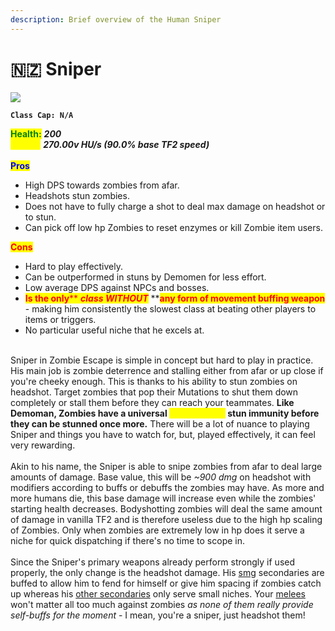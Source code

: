 ```yaml
---
description: Brief overview of the Human Sniper
---
```


# 🇳🇿 Sniper

![](../../../.gitbook/assets/Icon\_sniper\_blue.jpg)

**`Class Cap: N/A`**

<mark style="color:green;">**Health:**</mark> _**200**_\
<mark style="color:yellow;">**Speed:**</mark> _**270.00v HU/s (90.0% base TF2 speed)**_\
\
<mark style="color:blue;">**Pros**</mark>

* High DPS towards zombies from afar.
* Headshots stun zombies.
* Does not have to fully charge a shot to deal max damage on headshot or to stun.
* Can pick off low hp Zombies to reset enzymes or kill Zombie item users.

<mark style="color:red;">**Cons**</mark>

* Hard to play effectively.
* Can be outperformed in stuns by Demomen for less effort.
* Low average DPS against NPCs and bosses.
* <mark style="color:red;">**Is the only**</mark><mark style="color:red;">** **</mark>_<mark style="color:red;">**class WITHOUT**</mark>_<mark style="color:red;">** **</mark><mark style="color:red;">**any form of movement buffing weapon**</mark> - making him consistently the slowest class at beating other players to items or triggers.
* No particular useful niche that he excels at.

\
Sniper in Zombie Escape is simple in concept but hard to play in practice. His main job is zombie deterrence and stalling either from afar or up close if you're cheeky enough. This is thanks to his ability to stun zombies on headshot. Target zombies that pop their Mutations to shut them down completely or stall them before they can reach your teammates. **Like Demoman, Zombies have a universal **<mark style="color:yellow;">**three second**</mark>** stun immunity before they can be stunned once more.** There will be a lot of nuance to playing Sniper and things you have to watch for, but, played effectively, it can feel very rewarding.\
\
Akin to his name, the Sniper is able to snipe zombies from afar to deal large amounts of damage. Base value, this will be _\~900 dmg_ on headshot with modifiers according to buffs or debuffs the zombies may have. As more and more humans die, this base damage will increase even while the zombies' starting health decreases. Bodyshotting zombies will deal the same amount of damage in vanilla TF2 and is therefore useless due to the high hp scaling of Zombies. Only when zombies are extremely low in hp does it serve a niche for quick dispatching if there's no time to scope in.\
\
Since the Sniper's primary weapons already perform strongly if used properly, the only change is the headshot damage. His [smg](secondaries.md#cleaners-carbine) secondaries are buffed to allow him to fend for himself or give him spacing if zombies catch up whereas his [other secondaries](secondaries.md#jarate) only serve small niches. Your [melees](melees.md) won't matter all too much against zombies _as none of them really provide self-buffs for the moment_ - I mean, you're a sniper, just headshot them!
